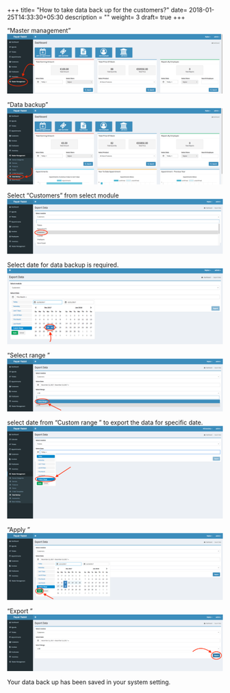 +++
title= "How to take data back up for the customers?"
date= 2018-01-25T14:33:30+05:30
description = ""
weight= 3 
draft= true
+++



“Master management”
![How to take data back for the customers?](/images/data_back_up_customers/go_to_master.png)

“Data backup”
![How to take data back for the customers?](/images/data_back_up_customers/click_data_backup.png)

Select “Customers” from select module
![How to take data back for the customers?](/images/data_back_up_customers/select_customers_module.png)

Select date for data backup  is required. 
![How to take data back for the customers?](/images/data_back_up_customers/select_date_cus.png)

“Select range ”
![How to take data back for the customers?](/images/data_back_up_customers/select_range_customers.png)


select date from “Custom range ” to export the data for specific date.
![How to take data back for the customers?](/images/data_back_up_customers/custom_range_customers-min.png)

“Apply ”
![How to take data back for the customers?](/images/data_back_up_customers/apply_customers.png)

“Export ” 
![How to take data back for the customers?](/images/data_back_up_customers/export_customers.png)


Your data back up has been saved in your system setting.
